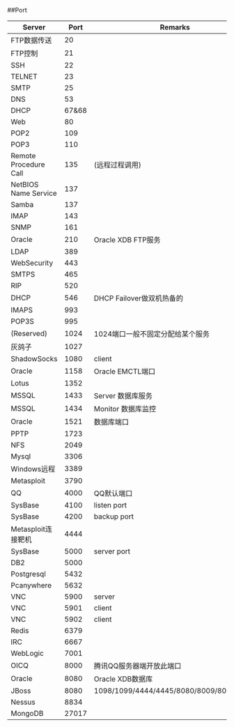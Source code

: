 ##Port

|  Server  |  Port  |   Remarks  |
|----------|--------|------------|
|FTP数据传送|   20   |  
|FTP控制    |  21   |   
|SSH 	   |   22   |
|TELNET    |   23   |
|SMTP     |   25   |
|DNS      |   53    |
|DHCP     |  67&68 |
|Web	   |   80	|
|POP2     |   109   |
|POP3     |   110   |
|Remote Procedure Call| 135|(远程过程调用)|
|NetBIOS Name Service| 137|
|Samba     |   137  |
|IMAP     |    143  |
|SNMP     |   161  |
|Oracle   |   210  |  Oracle XDB FTP服务|
|LDAP	   |   389  |
|WebSecurity| 443   |
|SMTPS     |  465   |
|RIP		|   520   |
|DHCP     |   546   |DHCP Failover做双机热备的|
|IMAPS    |   993   |
|POP3S     |  995   |
|(Reserved)|  1024  |1024端口一般不固定分配给某个服务|
|灰鸽子	   |  1027  |
|ShadowSocks|  1080 |   client   |
|Oracle   |   1158 |  Oracle EMCTL端口|
|Lotus    |   1352 |
|MSSQL    |   1433 |	Server 数据库服务|
|MSSQL    |   1434 |  Monitor 数据库监控|
|Oracle	   |  1521  | 数据库端口        |
|PPTP	   |  1723  |
|NFS      |   2049  |
|Mysql	   |  3306  |
|Windows远程|  3389 |
|Metasploit|  3790  |
|QQ       |   4000 | QQ默认端口   |
|SysBase   |  4100 | listen port  |
|SysBase   |  4200 | backup port  |
|Metasploit连接靶机|4444|
|SysBase   |  5000 | server port  |
|DB2      |   5000 |
|Postgresql|  5432 |
|Pcanywhere|  5632  |
|VNC 	   |   5900 |  server     |
|VNC 	   |   5901 |  client     |
|VNC 	   |   5902 |  client     |
|Redis    |   6379 |
|IRC	   |  6667  |
|WebLogic  |  7001  |
|OICQ     |   8000  |腾讯QQ服务器端开放此端口|
|Oracle   |   8080  | Oracle XDB数据库|
|JBoss     |  8080  |1098/1099/4444/4445/8080/8009/8083/8093|
|Nessus	   |  8834  |
|MongoDB  |  27017 |


